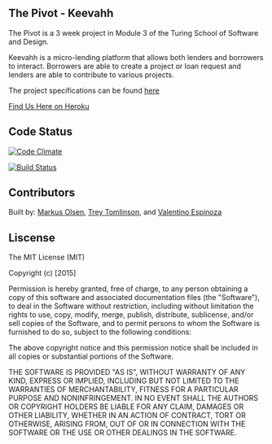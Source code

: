 ## The Pivot - Keevahh

The Pivot is a 3 week project in Module 3 of the Turing School of Software and Design.

Keevahh is a micro-lending platform that allows both lenders and borrowers to interact. Borrowers are able to create a project or loan request and lenders are able to contribute to various projects.

The project specifications can be found [here](https://github.com/turingschool/lesson_plans/blob/master/ruby_03-professional_rails_applications/the_pivot.markdown)

[Find Us Here on Heroku](https://lendkeevahh.herokuapp.com/)

## Code Status

[![Code Climate](https://codeclimate.com/github/neslom/the_pivot/badges/gpa.svg)](https://codeclimate.com/github/neslom/the_pivot)

[![Build Status](https://travis-ci.org/neslom/the_pivot.svg?branch=master)](https://travis-ci.org/neslom/the_pivot)

## Contributors

Built by: [Markus Olsen](https://github.com/neslom), [Trey Tomlinson](https://github.com/treyx), and [Valentino Espinoza](https://github.com/xvalentino)

## Liscense

The MIT License (MIT)

Copyright (c) [2015]

Permission is hereby granted, free of charge, to any person obtaining a copy
of this software and associated documentation files (the "Software"), to deal
in the Software without restriction, including without limitation the rights
to use, copy, modify, merge, publish, distribute, sublicense, and/or sell
copies of the Software, and to permit persons to whom the Software is
furnished to do so, subject to the following conditions:

The above copyright notice and this permission notice shall be included in all
copies or substantial portions of the Software.

THE SOFTWARE IS PROVIDED "AS IS", WITHOUT WARRANTY OF ANY KIND, EXPRESS OR
IMPLIED, INCLUDING BUT NOT LIMITED TO THE WARRANTIES OF MERCHANTABILITY,
FITNESS FOR A PARTICULAR PURPOSE AND NONINFRINGEMENT. IN NO EVENT SHALL THE
AUTHORS OR COPYRIGHT HOLDERS BE LIABLE FOR ANY CLAIM, DAMAGES OR OTHER
LIABILITY, WHETHER IN AN ACTION OF CONTRACT, TORT OR OTHERWISE, ARISING FROM,
OUT OF OR IN CONNECTION WITH THE SOFTWARE OR THE USE OR OTHER DEALINGS IN THE
SOFTWARE.
